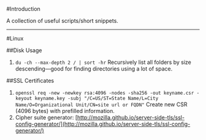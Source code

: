 #Introduction

A collection of useful scripts/short snippets.

-----

#Linux

##Disk Usage

1. `du -ch --max-depth 2 / | sort -hr` Recursively list all folders by size descending—good for finding directories using a lot of space.

##SSL Certificates
1. `openssl req -new -newkey rsa:4096 -nodes -sha256 -out keyname.csr -keyout keyname.key -subj "/C=US/ST=State Name/L=City Name/O=Organizational Unit/CN=site url or FQDN"` Create new CSR (4096 bytes) with prefilled information.
2. Cipher suite generator: [http://mozilla.github.io/server-side-tls/ssl-config-generator/](http://mozilla.github.io/server-side-tls/ssl-config-generator/)
